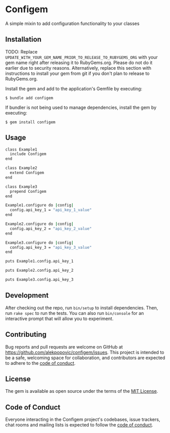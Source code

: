 # Configem

A simple mixin to add configuration functionality to your classes

## Installation

TODO: Replace `UPDATE_WITH_YOUR_GEM_NAME_PRIOR_TO_RELEASE_TO_RUBYGEMS_ORG` with your gem name right after releasing it to RubyGems.org. Please do not do it earlier due to security reasons. Alternatively, replace this section with instructions to install your gem from git if you don't plan to release to RubyGems.org.

Install the gem and add to the application's Gemfile by executing:

    $ bundle add configem

If bundler is not being used to manage dependencies, install the gem by executing:

    $ gem install configem

## Usage

```sh
class Example1
  include Configem
end

class Example2
  extend Configem
end

class Example3
  prepend Configem
end

Example1.configure do |config|
  config.api_key_1 = "api_key_1_value"
end

Example2.configure do |config|
  config.api_key_2 = "api_key_2_value"
end

Example3.configure do |config|
  config.api_key_3 = "api_key_3_value"
end

puts Example1.config.api_key_1

puts Example2.config.api_key_2

puts Example3.config.api_key_3
```

## Development

After checking out the repo, run `bin/setup` to install dependencies. Then, run `rake spec` to run the tests. You can also run `bin/console` for an interactive prompt that will allow you to experiment.

## Contributing

Bug reports and pull requests are welcome on GitHub at https://github.com/alekpopovic/configem/issues. This project is intended to be a safe, welcoming space for collaboration, and contributors are expected to adhere to the [code of conduct](https://github.com/alekpopovic/configem/blob/master/CODE_OF_CONDUCT.md).

## License

The gem is available as open source under the terms of the [MIT License](https://opensource.org/licenses/MIT).

## Code of Conduct

Everyone interacting in the Configem project's codebases, issue trackers, chat rooms and mailing lists is expected to follow the [code of conduct](https://github.com/alekpopovic/configem/blob/master/CODE_OF_CONDUCT.md).
